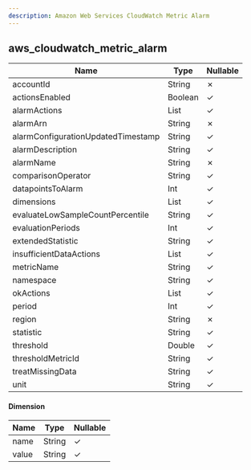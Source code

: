 ```yaml
---
description: Amazon Web Services CloudWatch Metric Alarm
---
```

aws_cloudwatch_metric_alarm
---------------------------

| **Name**                           | **Type**        | **Nullable** |
| ---------------------------------- | --------------- | ------------ |
| accountId                          | String          | &cross;      |
| actionsEnabled                     | Boolean         | &check;      |
| alarmActions                       | List<String>    | &check;      |
| alarmArn                           | String          | &cross;      |
| alarmConfigurationUpdatedTimestamp | String          | &check;      |
| alarmDescription                   | String          | &check;      |
| alarmName                          | String          | &cross;      |
| comparisonOperator                 | String          | &check;      |
| datapointsToAlarm                  | Int             | &check;      |
| dimensions                         | List<Dimension> | &check;      |
| evaluateLowSampleCountPercentile   | String          | &check;      |
| evaluationPeriods                  | Int             | &check;      |
| extendedStatistic                  | String          | &check;      |
| insufficientDataActions            | List<String>    | &check;      |
| metricName                         | String          | &check;      |
| namespace                          | String          | &check;      |
| okActions                          | List<String>    | &check;      |
| period                             | Int             | &check;      |
| region                             | String          | &cross;      |
| statistic                          | String          | &check;      |
| threshold                          | Double          | &check;      |
| thresholdMetricId                  | String          | &check;      |
| treatMissingData                   | String          | &check;      |
| unit                               | String          | &check;      |

#### Dimension
| **Name** | **Type** | **Nullable** |
| -------- | -------- | ------------ |
| name     | String   | &check;      |
| value    | String   | &check;      |
